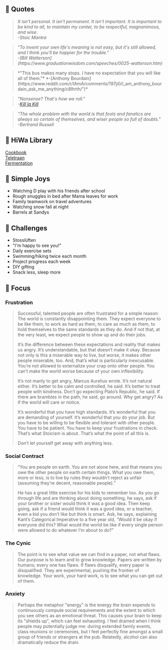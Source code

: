 ## 💭 Quotes

<blockquote name="internet_quotes">
<i>It isn't personal. It isn't permanent. It isn't important. It is important to be kind to all, to maintain my center, to be respectful, magnanimous, and wise. <br>
-Stoic Mantra</i>
</blockquote>

<blockquote name="internet_quotes">
<i>"To invent your own life's meaning is not easy, but it's still allowed, and I think you'll be happier for the trouble." <br>
-[Bill Watterson](https://www.graduationwisdom.com/speeches/0025-watterson.htm)</i>

</blockquote>

<blockquote name="internet_quotes">
*"This bus makes many stops. I have no expectation that you will like all of them."*  
*-[Anthony Bourdain](https://www.reddit.com/r/IAmA/comments/197ji0/i_am_anthony_bourdain_ask_me_anything/c8lhrth/")*
</blockquote>

<blockquote name="internet_quotes">

*"Nonsense? That's how we roll." <br>
-[Kill la Kill](https://streamable.com/6q8n")*

</blockquote>
<blockquote name="internet_quotes">

*"The whole problem with the world is that fools and fanatics are always so certain of themselves, and wiser people so full of doubts." <br>
-Bertrand Russell*

</blockquote>

## 🔖 HiWa Library
<a name="book_link" href="https://cookbook.hiwa.house/" target="_blank">Cookbook</a><br>
<a name="book_link" href="https://teletraan.hiwa.house/" target="_blank">Teletraan</a><br>
<a name="book_link" href="" target="_blank">Fermentation</a><br>

## 🐬 Simple Joys
* Watching D play with his friends after school
* Rough snuggles in bed after Mama leaves for work
* Family teamwork on travel adventures
* Watching snow fall at night
* Barrels at Sandys

## 💪 Challenges
* Stosslüften
* "I'm happy to see you!"
* Daily exercise sets
* Swimming/hiking twice each month
* Project progress each week
* DIY gifting
* Snack less, sleep more

## 🔬 Focus

### Frustration
> Successful, talented people are often frustrated for a simple reason: The world is constantly disappointing them. They expect everyone to be like them, to work as hard as them, to care as much as them, to hold themselves to the same standards as they do. And if not that, at the very least, we expect people to show up and do their jobs.
> 
> It’s the difference between these expectations and reality that makes us angry. It’s understandable, but that doesn’t make it okay. Because not only is this a miserable way to live, but worse, it makes other people miserable, too. And, that’s what is particularly inexcusable. You’re not allowed to externalize your crap onto other people. You can’t make the world worse because of your own inflexibility.
> 
> It’s not manly to get angry, Marcus Aurelius wrote. It’s not natural either. It’s better to be calm and controlled, he said. It’s better to treat people with kindness. Don’t go expecting Plato’s Republic, he said. If there are brambles in the path, he said, go around. Why get angry? As if the world will care or notice.
> 
> It’s wonderful that you have high standards. It’s wonderful that you are demanding of yourself. It’s wonderful that you do your job. But you have to be willing to be flexible and tolerant with other people. You have to be patient. You have to keep your frustrations in check. That’s what Stoicism is about. That’s what the point of all this is.
> 
> Don’t let yourself get away with anything less.  

### Social Contract
> “You are people on earth. You are not alone here, and that means you owe the other people on earth certain things. What you owe them, more or less, is to live by rules they wouldn’t reject as unfair (assuming they’re decent, reasonable people).”
> 
> He has a great little exercise for his kids to remember too. As you go through life and are thinking about doing something, he says, ask if your brother or sister would think it was a good idea. Then keep going, ask if a friend would think it was a good idea, or a teacher, even a kid you don’t like but think is smart. Ask, he says, explaining Kant’s Categorical Imperative to a five year old, “Would it be okay if everyone did this? What would the world be like if every single person were allowed to do whatever I’m about to do?”

### The Cynic
> The point is to see what value we can find in a paper, not what flaws. Our purpose is to learn and to grow knowledge. Papers are written by humans; every one has flaws. If flaws disqualify, every paper is disqualified. They are experimental, pushing the frontier of knowledge. Your work, your hard work, is to see what you can get out of them.

### Anxiety
> Perhaps the metaphor "energy" is the energy the brain expends to continuously compute social requirements and the extent to which you see others as an emotional threat. This causes your brain to keep its "shields up", which can feel exhausting. I feel drained when I think people may potentially judge me: during extended family events, class reunions or ceremonies, but I feel perfectly fine amongst a small group of friends or strangers at the pub. Relatedly, alcohol can also dramatically reduce the drain.
